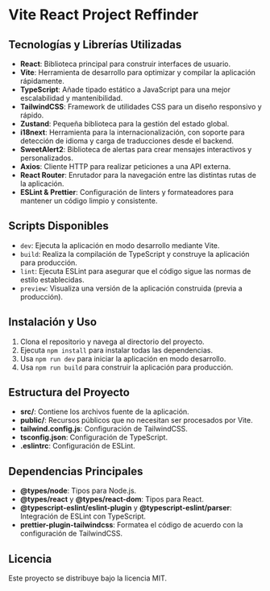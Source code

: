 # Vite React Project Reffinder

## Tecnologías y Librerías Utilizadas

- **React**: Biblioteca principal para construir interfaces de usuario.
- **Vite**: Herramienta de desarrollo para optimizar y compilar la aplicación rápidamente.
- **TypeScript**: Añade tipado estático a JavaScript para una mejor escalabilidad y mantenibilidad.
- **TailwindCSS**: Framework de utilidades CSS para un diseño responsivo y rápido.
- **Zustand**: Pequeña biblioteca para la gestión del estado global.
- **i18next**: Herramienta para la internacionalización, con soporte para detección de idioma y carga de traducciones desde el backend.
- **SweetAlert2**: Biblioteca de alertas para crear mensajes interactivos y personalizados.
- **Axios**: Cliente HTTP para realizar peticiones a una API externa.
- **React Router**: Enrutador para la navegación entre las distintas rutas de la aplicación.
- **ESLint & Prettier**: Configuración de linters y formateadores para mantener un código limpio y consistente.

## Scripts Disponibles

- `dev`: Ejecuta la aplicación en modo desarrollo mediante Vite.
- `build`: Realiza la compilación de TypeScript y construye la aplicación para producción.
- `lint`: Ejecuta ESLint para asegurar que el código sigue las normas de estilo establecidas.
- `preview`: Visualiza una versión de la aplicación construida (previa a producción).

## Instalación y Uso

1. Clona el repositorio y navega al directorio del proyecto.
2. Ejecuta `npm install` para instalar todas las dependencias.
3. Usa `npm run dev` para iniciar la aplicación en modo desarrollo.
4. Usa `npm run build` para construir la aplicación para producción.

## Estructura del Proyecto

- **src/**: Contiene los archivos fuente de la aplicación.
- **public/**: Recursos públicos que no necesitan ser procesados por Vite.
- **tailwind.config.js**: Configuración de TailwindCSS.
- **tsconfig.json**: Configuración de TypeScript.
- **.eslintrc**: Configuración de ESLint.

## Dependencias Principales

- **@types/node**: Tipos para Node.js.
- **@types/react** y **@types/react-dom**: Tipos para React.
- **@typescript-eslint/eslint-plugin** y **@typescript-eslint/parser**: Integración de ESLint con TypeScript.
- **prettier-plugin-tailwindcss**: Formatea el código de acuerdo con la configuración de TailwindCSS.

## Licencia

Este proyecto se distribuye bajo la licencia MIT.
